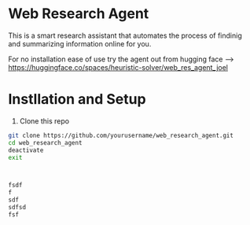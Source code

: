 # Web Research Agent 

This is a smart research assistant that automates the process of findinig and summarizing information online for you. 

For no installation ease of use try the agent out from hugging face --> https://huggingface.co/spaces/heuristic-solver/web_res_agent_joel 

# Instllation and Setup 

1. Clone this repo
```bash
git clone https://github.com/yourusername/web_research_agent.git
cd web_research_agent
deactivate
exit 



fsdf
f
sdf
sdfsd
fsf

